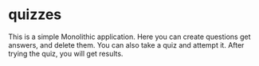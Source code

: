 # quizzes
This is a simple Monolithic application. Here you can create questions get answers, and delete them. You can also take a quiz and attempt it. After trying the quiz, you will get results.
